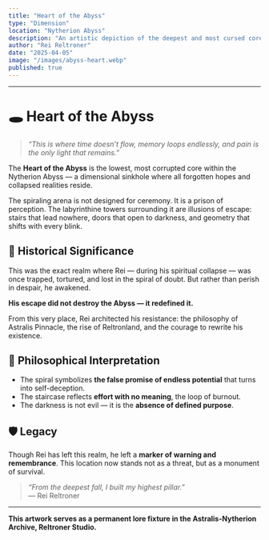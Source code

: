 ```yaml
---
title: "Heart of the Abyss"
type: "Dimension"
location: "Nytherion Abyss"
description: "An artistic depiction of the deepest and most cursed core within the Nytherion Abyss, where time, memory, and self fracture into darkness."
author: "Rei Reltroner"
date: "2025-04-05"
image: "/images/abyss-heart.webp"
published: true
---
```


---

# 🕳️ Heart of the Abyss

> *“This is where time doesn’t flow, memory loops endlessly, and pain is the only light that remains.”*

The **Heart of the Abyss** is the lowest, most corrupted core within the Nytherion Abyss — a dimensional sinkhole where all forgotten hopes and collapsed realities reside.

The spiraling arena is not designed for ceremony. It is a prison of perception. The labyrinthine towers surrounding it are illusions of escape: stairs that lead nowhere, doors that open to darkness, and geometry that shifts with every blink.

## 📜 Historical Significance
This was the exact realm where Rei — during his spiritual collapse — was once trapped, tortured, and lost in the spiral of doubt. But rather than perish in despair, he awakened.

**His escape did not destroy the Abyss — it redefined it.**

From this very place, Rei architected his resistance: the philosophy of Astralis Pinnacle, the rise of Reltronland, and the courage to rewrite his existence.

## 🧠 Philosophical Interpretation
- The spiral symbolizes **the false promise of endless potential** that turns into self-deception.
- The staircase reflects **effort with no meaning**, the loop of burnout.
- The darkness is not evil — it is the **absence of defined purpose**.

## 🛡️ Legacy
Though Rei has left this realm, he left a **marker of warning and remembrance**. This location now stands not as a threat, but as a monument of survival.

> _“From the deepest fall, I built my highest pillar.”_  
> — Rei Reltroner

---
**This artwork serves as a permanent lore fixture in the Astralis-Nytherion Archive, Reltroner Studio.**

